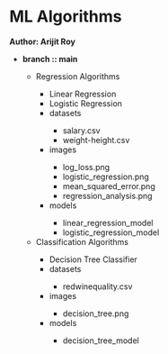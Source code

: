 # ML Algorithms
<b>Author: Arijit Roy</b>
<ul>
  <li><b>branch :: main</b><br></li>
<ul>
  <li>Regression Algorithms</li>
  <ul>
    <li>Linear Regression</li>
    <li>Logistic Regression</li>
    <li>datasets</li>
    <ul>
      <li>salary.csv</li>
      <li>weight-height.csv</li>
    </ul>
    <li>images</li>
    <ul>
      <li>log_loss.png</li>
      <li>logistic_regression.png</li>
      <li>mean_squared_error.png</li>
      <li>regression_analysis.png</li>
    </ul>
    <li>models</li>
    <ul>
      <li>linear_regression_model</li>
      <li>logistic_regression_model</li>
    </ul>
  </ul>
  <li>Classification Algorithms</li>
  <ul>
    <li>Decision Tree Classifier</li>
    <li>datasets</li>
    <ul>
      <li>redwinequality.csv</li>
    </ul>
    <li>images</li>
    <ul>
      <li>decision_tree.png</li>
    </ul>
    <li>models</li>
    <ul>
      <li>decision_tree_model</li>
    </ul>
  </ul>
</ul>
</ul>
